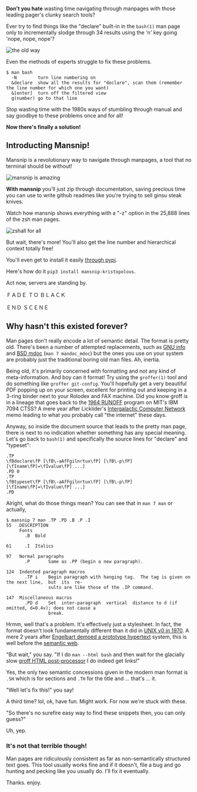 **Don't you hate** wasting time navigating through manpages with those leading pager's clunky search tools?

Ever try to find things like the "declare" built-in in the `bash(1)` man page only to incrementally slodge through 34 results using the 'n' key going 'nope, nope, nope'? 

![the old way](http://i.9ol.es/animate.gif)

Even the methods of experts struggle to fix these problems.

    $ man bash
      -N        turn line numbering on
      &declare  show all the results for "declare", scan them (remember the line number for which one you want)
      &[enter]  turn off the filtered view
      g(number) go to that line

Stop wasting time with the 1980s ways of stumbling through manual and say goodbye to these problems once and for all!

**Now there's finally a solution!**

## Introducting Mansnip! 

Mansnip is a revolutionary way to navigate through manpages, a tool that no terminal should be without!

![mansnip is amazing](http://i.9ol.es/msfade.webp)

**With mansnip** you'll just zip through documentation, saving precious time you can use to write github readmes like you're trying to sell ginsu steak knives.

Watch how mansnip shows everything with a "-z" option in the 25,888 lines of the zsh man pages.

![zshall for all](http://i.9ol.es/mansnip.webp)

But wait, there's more! You'll also get the line number and hierarchical context totally free!

You'll even get to install it easily [through pypi](https://pypi.org/project/mansnip-kristopolous/). 

Here's how do it `pip3 install mansnip-kristopolous`. 

Act now, servers are standing by.

ＦＡＤＥ ＴＯ  ＢＬＡＣＫ

ＥＮＤ ＳＣＥＮＥ

## Why hasn't this existed forever?

Man pages don't really encode a lot of semantic detail. The format is pretty old. There's been a number of attempted replacements, such as [GNU info](https://www.gnu.org/software/texinfo/manual/info-stnd/) and [BSD mdoc](https://mandoc.bsd.lv/) (`man 7 mandoc_mdoc`) but the ones you use on your system are probably just the traditional boring old man files. Ah, inertia.


Being old, it's primarily concerned with formatting and not any kind of meta-information. And boy can it format! Try using the `groffer(1)` tool and do something like `groffer git-config`. You'll hopefully get a very beautiful PDF popping up on your screen, excellent for printing out and keeping in a 3-ring binder next to your Rolodex and FAX machine. Did you know groff is in a lineage that goes back to the [1964 RUNOFF](https://en.wikipedia.org/wiki/TYPSET_and_RUNOFF) program on MIT's IBM 7094 CTSS? A mere year after Licklider's [Intergalactic Computer Network](https://en.wikipedia.org/wiki/Intergalactic_Computer_Network) memo leading to what *you* probably call "the internet" these days.

Anyway, so inside the document source that leads to the pretty man page, there is next to no indication whether something has any special meaning. Let's go back to `bash(1)` and specifically the source lines for "declare" and "typeset":

    .TP
    \fBdeclare\fP [\fB\-aAfFgilnrtux\fP] [\fB\-p\fP] [\fIname\fP[=\fIvalue\fP] ...]
    .PD 0
    .TP
    \fBtypeset\fP [\fB\-aAfFgilnrtux\fP] [\fB\-p\fP] [\fIname\fP[=\fIvalue\fP] ...]
    .PD

Alright, what do those things mean? You can see that in `man 7 man` or actually, 

    $ mansnip 7 man .TP .PD .B .P .I
    55   DESCRIPTION
         Fonts
           .B  Bold

    61     .I  Italics

    97   Normal paragraphs
           .P       Same as .PP (begin a new paragraph).

    124  Indented paragraph macros
           .TP i    Begin paragraph with hanging tag.  The tag is given on the next line,  but  its  re‐
                    sults are like those of the .IP command.

    147  Miscellaneous macros
           .PD d    Set  inter-paragraph  vertical  distance to d (if omitted, d=0.4v); does not cause a
                    break.



Hrmm, well that's a problem. It's effectively just a stylesheet. In fact, the format doesn't look fundamentally different than it did in [UNIX v0 in 1970](https://github.com/DoctorWkt/pdp7-unix/blob/master/man/stat.1). A mere 2 years after [Engelbart demoed a prototype hypertext](https://en.wikipedia.org/wiki/The_Mother_of_All_Demos) system, this is well before the [semantic web](https://en.wikipedia.org/wiki/Semantic_Web).

"But wait," you say. "If I do `man --html bash` and then wait for the glacially slow [groff HTML post-processor](http://git.savannah.gnu.org/cgit/groff.git/tree/src/devices/grohtml) I do indeed get links!"

Yes, the only two semantic concessions given in the modern man format is `.SH` which is for sections and `.TH` for the title and ... that's ... it.

"Well let's fix this!" you say! 

A third time? lol, ok, have fun. Might work. For now we're stuck with these.

"So there's no surefire easy way to find these snippets then, you can only guess?"

Uh, yep.


### It's not that terrible though!

Man pages are ridiculously consistent as far as non-semantically structured text goes.  This tool usually works fine and if it doesn't, file a bug and go hunting and pecking like you usually do. I'll fix it eventually.

Thanks. enjoy.

